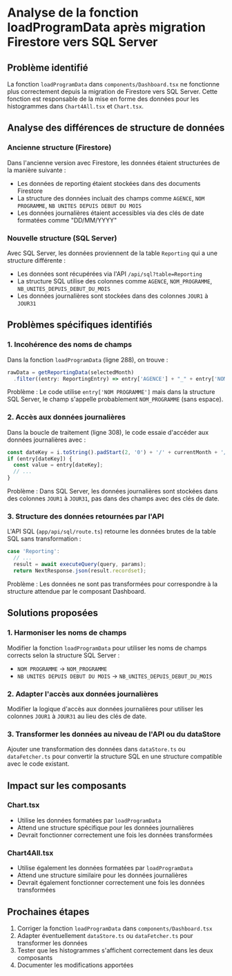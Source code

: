 # Analyse de la fonction loadProgramData après migration Firestore vers SQL Server

## Problème identifié

La fonction `loadProgramData` dans `components/Dashboard.tsx` ne fonctionne plus correctement depuis la migration de Firestore vers SQL Server. Cette fonction est responsable de la mise en forme des données pour les histogrammes dans `Chart4All.tsx` et `Chart.tsx`.

## Analyse des différences de structure de données

### Ancienne structure (Firestore)

Dans l'ancienne version avec Firestore, les données étaient structurées de la manière suivante :
- Les données de reporting étaient stockées dans des documents Firestore
- La structure des données incluait des champs comme `AGENCE`, `NOM PROGRAMME`, `NB UNITES DEPUIS DEBUT DU MOIS`
- Les données journalières étaient accessibles via des clés de date formatées comme "DD/MM/YYYY"

### Nouvelle structure (SQL Server)

Avec SQL Server, les données proviennent de la table `Reporting` qui a une structure différente :
- Les données sont récupérées via l'API `/api/sql?table=Reporting`
- La structure SQL utilise des colonnes comme `AGENCE`, `NOM_PROGRAMME`, `NB_UNITES_DEPUIS_DEBUT_DU_MOIS`
- Les données journalières sont stockées dans des colonnes `JOUR1` à `JOUR31`

## Problèmes spécifiques identifiés

### 1. Incohérence des noms de champs

Dans la fonction `loadProgramData` (ligne 288), on trouve :
```typescript
rawData = getReportingData(selectedMonth)
  .filter((entry: ReportingEntry) => entry['AGENCE'] + "_" + entry['NOM PROGRAMME'] === robot.id_robot)
```

Problème : Le code utilise `entry['NOM PROGRAMME']` mais dans la structure SQL Server, le champ s'appelle probablement `NOM_PROGRAMME` (sans espace).

### 2. Accès aux données journalières

Dans la boucle de traitement (ligne 308), le code essaie d'accéder aux données journalières avec :
```typescript
const dateKey = i.toString().padStart(2, '0') + '/' + currentMonth + '/' + currentYear;
if (entry[dateKey]) {
  const value = entry[dateKey];
  // ...
}
```

Problème : Dans SQL Server, les données journalières sont stockées dans des colonnes `JOUR1` à `JOUR31`, pas dans des champs avec des clés de date.

### 3. Structure des données retournées par l'API

L'API SQL (`app/api/sql/route.ts`) retourne les données brutes de la table SQL sans transformation :
```typescript
case 'Reporting':
  // ...
  result = await executeQuery(query, params);
  return NextResponse.json(result.recordset);
```

Problème : Les données ne sont pas transformées pour correspondre à la structure attendue par le composant Dashboard.

## Solutions proposées

### 1. Harmoniser les noms de champs

Modifier la fonction `loadProgramData` pour utiliser les noms de champs corrects selon la structure SQL Server :
- `NOM PROGRAMME` → `NOM_PROGRAMME`
- `NB UNITES DEPUIS DEBUT DU MOIS` → `NB_UNITES_DEPUIS_DEBUT_DU_MOIS`

### 2. Adapter l'accès aux données journalières

Modifier la logique d'accès aux données journalières pour utiliser les colonnes `JOUR1` à `JOUR31` au lieu des clés de date.

### 3. Transformer les données au niveau de l'API ou du dataStore

Ajouter une transformation des données dans `dataStore.ts` ou `dataFetcher.ts` pour convertir la structure SQL en une structure compatible avec le code existant.

## Impact sur les composants

### Chart.tsx
- Utilise les données formatées par `loadProgramData`
- Attend une structure spécifique pour les données journalières
- Devrait fonctionner correctement une fois les données transformées

### Chart4All.tsx
- Utilise également les données formatées par `loadProgramData`
- Attend une structure similaire pour les données journalières
- Devrait également fonctionner correctement une fois les données transformées

## Prochaines étapes

1. Corriger la fonction `loadProgramData` dans `components/Dashboard.tsx`
2. Adapter éventuellement `dataStore.ts` ou `dataFetcher.ts` pour transformer les données
3. Tester que les histogrammes s'affichent correctement dans les deux composants
4. Documenter les modifications apportées